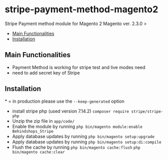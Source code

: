 # stripe-payment-method-magento2
Stripe Payment method module for Magento 2
Magento ver. 2.3.0 >
 - [Main Functionalities](#user-content-main-functionalities)
 - [Installation](#user-content-installation)


## Main Functionalities

- Payment Method is working for stripe test and live modes need 
- need to add secret key of Stripe


## Installation
\* = in production please use the `--keep-generated` option
 - install stripe php (used version 7.14.2)  `composer require stripe/stripe-php`
 - Unzip the zip file in `app/code/`
 - Enable the module by running `php bin/magento module:enable Behindshops_Stripe`
 - Apply database updates by running `php bin/magento setup:upgrade`
 - Apply database updates by running `php bin/magento setup:di:compile`
 - Flush the cache by running `php bin/magento cache:flush` `php bin/magento cache:clear`
